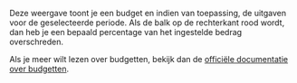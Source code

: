 Deze weergave toont je een budget en indien van toepassing, de uitgaven voor de geselecteerde periode. Als de balk op de rechterkant rood wordt, dan heb je een bepaald percentage van het ingestelde bedrag overschreden.

Als je meer wilt lezen over budgetten, bekijk dan de [officiële documentatie over budgetten](https://firefly-iii.readthedocs.io/en/latest/concepts/budgets.html).